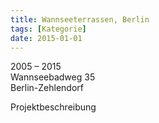 ```yaml
---
title: Wannseeterrassen, Berlin
tags: [Kategorie]
date: 2015-01-01
---
```

2005 – 2015<br/>
Wannseebadweg 35<br/>
Berlin-Zehlendorf

Projektbeschreibung
